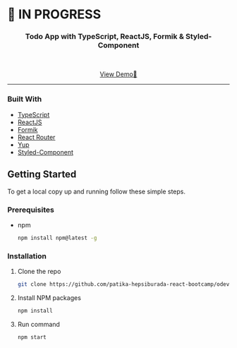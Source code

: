# :construction: IN PROGRESS




<p align="center">
    <h3 align="center">Todo App with TypeScript, ReactJS, Formik & Styled-Component</h3>
    <br />
        <p align="center">
        <a href="https://todoapp-typescript.netlify.app/">View Demo🚀</a>
    </p>
</p>


<hr>

### Built With
- [TypeScript](https://www.typescriptlang.org/)
- [ReactJS](https://reactjs.org/)
- [Formik](https://formik.org/)
- [React Router](https://reactrouter.com/web/guides/quick-start)
- [Yup](https://github.com/jquense/yup)
- [Styled-Component](https://styled-components.com/)

<!-- GETTING STARTED -->

## Getting Started

To get a local copy up and running follow these simple steps.

### Prerequisites

- npm
  ```sh
  npm install npm@latest -g
  ```
### Installation

1. Clone the repo
   ```sh
   git clone https://github.com/patika-hepsiburada-react-bootcamp/odev-5-elifnurkarakoc.git
   ```
2. Install NPM packages
   ```sh
   npm install
   ```
3. Run command

   ```sh
   npm start
   ```